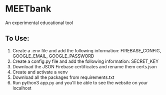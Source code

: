 # MEETbank
An experimental educational tool

## To Use:
1. Create a .env file and add the following information: FIREBASE_CONFIG, GOOGLE_EMAIL, GOOGLE_PASSWORD
2. Create a config.py file and add the following information: SECRET_KEY
3. Download the JSON Firebase certificates and rename them certs.json
4. Create and activate a venv
5. Download all the packages from requirements.txt
6. Run python3 app.py and you'll be able to see the website on your localhost
